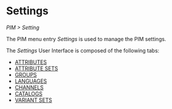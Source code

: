 # Settings  
*PIM > Setting*

The PIM menu entry *Settings* is used to manage the PIM settings.

The *Settings* User Interface is composed of the following tabs:
  - [ATTRIBUTES](03a_Settings.md)
  - [ATTRIBUTE SETS](03b_Settings.md)
  - [GROUPS](03c_Settings.md)
  - [LANGUAGES](03d_Settings.md)
  - [CHANNELS](03e_Settings.md)
  - [CATALOGS](03f_Settings.md)
  - [VARIANT SETS](03g_Settings.md)  

